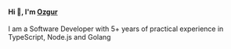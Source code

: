 #### Hi 👋, I'm [Ozgur](https://www.nozgurozturk.com)

I am a Software Developer with 5+ years of practical experience in TypeScript, Node.js and Golang

